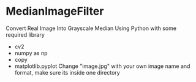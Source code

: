 # MedianImageFilter
Convert Real Image Into Grayscale Median
Using Python with some required library
 - cv2
 - numpy as np
 - copy
 - matplotlib.pyplot
Change "image.jpg" with your own image name and format, make sure its inside one directory
